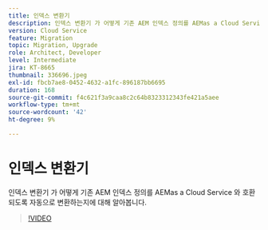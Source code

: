 ```yaml
---
title: 인덱스 변환기
description: 인덱스 변환기 가 어떻게 기존 AEM 인덱스 정의를 AEMas a Cloud Service 와 호환되도록 자동으로 변환하는지에 대해 알아봅니다.
version: Cloud Service
feature: Migration
topic: Migration, Upgrade
role: Architect, Developer
level: Intermediate
jira: KT-8665
thumbnail: 336696.jpeg
exl-id: fbcb7ae8-0452-4632-a1fc-896187bb6695
duration: 168
source-git-commit: f4c621f3a9caa8c2c64b8323312343fe421a5aee
workflow-type: tm+mt
source-wordcount: '42'
ht-degree: 9%

---
```


# 인덱스 변환기

인덱스 변환기 가 어떻게 기존 AEM 인덱스 정의를 AEMas a Cloud Service 와 호환되도록 자동으로 변환하는지에 대해 알아봅니다.

>[!VIDEO](https://video.tv.adobe.com/v/336696?quality=12&learn=on)

